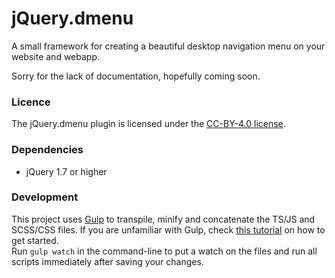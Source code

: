 jQuery.dmenu
================

A small framework for creating a beautiful desktop navigation menu on your website and webapp.

Sorry for the lack of documentation, hopefully coming soon.

### Licence
The jQuery.dmenu plugin is licensed under the [CC-BY-4.0 license](http://creativecommons.org/licenses/by/4.0/).

### Dependencies
+ jQuery 1.7 or higher

### Development
This project uses [Gulp](http://gulpjs.com/) to transpile, minify and concatenate the TS/JS and SCSS/CSS files.
If you are unfamiliar with Gulp, check [this tutorial](https://travismaynard.com/writing/getting-started-with-gulp) on how to get started.<br />
Run `gulp watch` in the command-line to put a watch on the files and run all scripts immediately after saving your changes.
